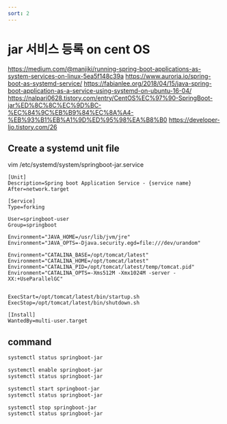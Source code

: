 ```yaml
---
sort: 2
---
```

# jar 서비스 등록 on cent OS

https://medium.com/@manjiki/running-spring-boot-applications-as-system-services-on-linux-5ea5f148c39a
https://www.auroria.io/spring-boot-as-systemd-service/
https://fabianlee.org/2018/04/15/java-spring-boot-application-as-a-service-using-systemd-on-ubuntu-16-04/
https://nalpari0628.tistory.com/entry/CentOS%EC%97%90-SpringBoot-jar%ED%8C%8C%EC%9D%BC-%EC%84%9C%EB%B9%84%EC%8A%A4-%EB%93%B1%EB%A1%9D%ED%95%98%EA%B8%B0
https://developer-ljo.tistory.com/26



## Create a systemd unit file

vim /etc/systemd/system/springboot-jar.service

```note
[Unit]  
Description=Spring boot Application Service - {service name}
After=network.target  
  
[Service]  
Type=forking  

User=springboot-user   
Group=springboot

Environment="JAVA_HOME=/usr/lib/jvm/jre"   
Environment="JAVA_OPTS=-Djava.security.egd=file:///dev/urandom"  

Environment="CATALINA_BASE=/opt/tomcat/latest"  
Environment="CATALINA_HOME=/opt/tomcat/latest"  
Environment="CATALINA_PID=/opt/tomcat/latest/temp/tomcat.pid"  
Environment="CATALINA_OPTS=-Xms512M -Xmx1024M -server -XX:+UseParallelGC"  


ExecStart=/opt/tomcat/latest/bin/startup.sh  
ExecStop=/opt/tomcat/latest/bin/shutdown.sh  

[Install]  
WantedBy=multi-user.target  
```


## command

```sh
systemctl status springboot-jar

systemctl enable springboot-jar
systemctl status springboot-jar

systemctl start springboot-jar
systemctl status springboot-jar

systemctl stop springboot-jar
systemctl status springboot-jar
```
